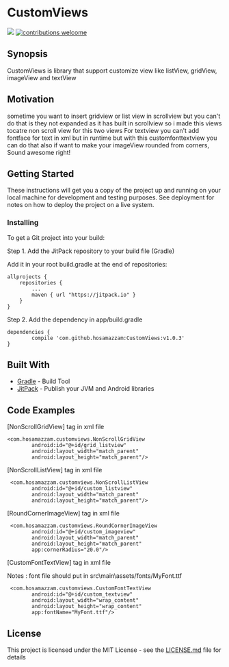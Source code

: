 # CustomViews
[![](https://jitpack.io/v/hosamazzam/CustomViews.svg)](https://jitpack.io/#hosamazzam/CustomViews)
[![contributions welcome](https://img.shields.io/badge/contributions-welcome-brightgreen.svg?style=flat)](https://github.com/hosamazzam/CustomViews/issues)
## Synopsis

CustomViews is library that support customize view like listView, gridView, imageView and textView

## Motivation

sometime you want to insert gridview or list view in scrollview but you can't do that is they not expanded as it has built in scrollview so i made this views tocatre non scroll view for this two views
For textview you can't add fontface for text in xml but in runtime but with this customfonttextview you can do that also if want to make your imageView rounded from corners, Sound awesome right!

## Getting Started

These instructions will get you a copy of the project up and running on your local machine for development and testing purposes. See deployment for notes on how to deploy the project on a live system.

### Installing

To get a Git project into your build:

Step 1. Add the JitPack repository to your build file (Gradle)

Add it in your root build.gradle at the end of repositories:

	allprojects {
		repositories {
			...
			maven { url "https://jitpack.io" }
		}
	}
  
Step 2. Add the dependency in app/build.gradle

	dependencies {
	        compile 'com.github.hosamazzam:CustomViews:v1.0.3'
	}

## Built With

* [Gradle](https://gradle.org/) - Build Tool
* [JitPack](https://jitpack.io/) - Publish your JVM and Android libraries

## Code Examples

[NonScrollGridView] tag in xml file

```
<com.hosamazzam.customviews.NonScrollGridView
        android:id="@+id/grid_listview"
        android:layout_width="match_parent"
        android:layout_height="match_parent"/>
```

[NonScrollListView] tag in xml file

```
 <com.hosamazzam.customviews.NonScrollListView
    	android:id="@+id/custom_listview"
        android:layout_width="match_parent"
        android:layout_height="match_parent"/>
```

[RoundCornerImageView] tag in xml file

```
 <com.hosamazzam.customviews.RoundCornerImageView
  	    android:id="@+id/custom_imageview"
        android:layout_width="match_parent"
        android:layout_height="match_parent"
        app:cornerRadius="20.0"/>
```

[CustomFontTextView] tag in xml file

Notes : font file should put in src\main\assets/fonts/MyFont.ttf

```
 <com.hosamazzam.customviews.CustomFontTextView
  	    android:id="@+id/custom_textview"
        android:layout_width="wrap_content"
        android:layout_height="wrap_content"
        app:fontName="MyFont.ttf"/>
```


## License
This project is licensed under the MIT License - see the [LICENSE.md](LICENSE.md) file for details

